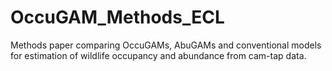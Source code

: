 # OccuGAM_Methods_ECL
Methods paper comparing OccuGAMs, AbuGAMs and conventional models for estimation of wildlife occupancy and abundance from cam-tap data.
